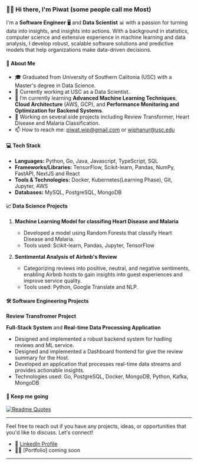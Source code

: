 ### 👋🏻 Hi there, I'm Piwat (some people call me Most)

I'm a **Software Engineer** 🖥️ and **Data Scientist** 📊 with a passion for turning data into insights, and insights into actions. With a background in statistics, computer science and extensive experience in machine learning and data analysis, I develop robust, scalable software solutions and predictive models that help organizations make data-driven decisions.

#### 🚀 About Me
- 🎓 Graduated from University of Southern Calitonia (USC) with a Master's degree in Data Science.
- 💼 Currently working at USC as a Data Scientist.
- 🌱 I’m currently learning **Advanced Machine Learning Techniques**,  **Cloud Architecture** (AWS, GCP), and **Performance Monitoring and Optimization for Backend Systems**.
- 🔭 Working on several side projects including Review Transformer, Heart Disease and Malaria Classification.
- 📫 How to reach me: piwat.wip@gmail.com or wiphanur@usc.edu

#### 💻 Tech Stack

- **Languages:** Python, Go, Java, Javascript, TypeScript, SQL
- **Frameworks/Libraries:** TensorFlow, Scikit-learn, Pandas, NumPy, FastAPI, NextJS and React
- **Tools & Technologies:** Docker, Kubernetes(Learning Phase), Git, Jupyter, AWS
- **Databases:** MySQL, PostgreSQL, MongoDB

#### 📈 Data Science Projects

1. **Machine Learning Model for classifing Heart Disease and Malaria**
   - Developed a model using Random Forests that classify Heart Disease and Malaria.
   - Tools used: Scikit-learn, Pandas, Jupyter, TensorFlow

2. **Sentimental Analysis of Airbnb's Review**
   - Categorizing reviews into positive, neutral, and negative sentiments, enabling Airbnb hosts to gain insights into guest experiences and improve service quality.
   - Tools used: Python, Google Translate and NLP.

#### 🛠️ Software Engineering Projects
**Review Transfromer Project**

**Full-Stack System** and **Real-time Data Processing Application**
   - Designed and implemented a robust backend system for hadling reviews and ML service.
   - Designed and implemented a Dashboard frontend for give the review summary for the Host.
   - Developed an application that processes real-time data streams and provides actionable insights.
   - Technologies used: Go, PostgreSQL, Docker, MongoDB, Python, Kafka, MongoDB 

#### 📜 Keep me going

[![Readme Quotes](https://quotes-github-readme.vercel.app/api?type=horizontal&theme=dark&quote=Success%20is%20the%20ability%20to%20go%20from%20one%20failure%20to%20another%20with%20no%20loss%20of%20enthusiasm.&author=Winston%20Churchill)](https://github.com/piyushsuthar/github-readme-quotes)

---

Feel free to reach out if you have any projects, ideas, or opportunities that you'd like to discuss. Let's connect!

- 🔗 [LinkedIn Profile](https://www.linkedin.com/in/piwat-wiphanurat)
- 👨‍💻 [Portfolio] coming soon

---